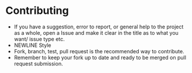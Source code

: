 # Contributing

- If you have a suggestion, error to report, or general help to the project as a whole,
  open a Issue and make it clear in the title as to what you want/ issue type etc.
- NEWLINE Style
- Fork, branch, test, pull request is the recommended way to contribute.
- Remember to keep your fork up to date and ready to be merged on pull request submission.
